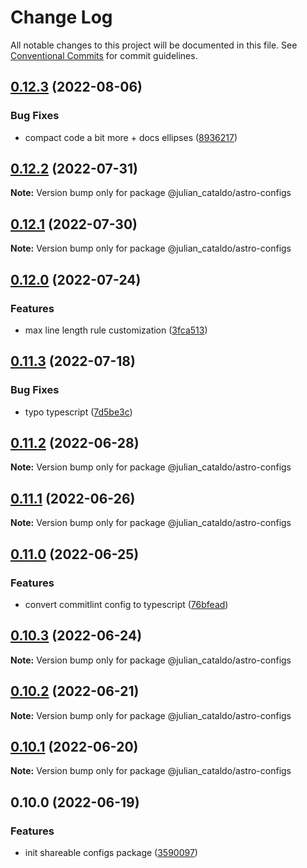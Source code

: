 # Change Log

All notable changes to this project will be documented in this file.
See [Conventional Commits](https://conventionalcommits.org) for commit guidelines.

## [0.12.3](https://github.com/JulianCataldo/web-garden/compare/@julian_cataldo/astro-configs@0.12.2...@julian_cataldo/astro-configs@0.12.3) (2022-08-06)


### Bug Fixes

* compact code a bit more + docs ellipses ([8936217](https://github.com/JulianCataldo/web-garden/commit/8936217aed17c3bacb900c47eb25de930986e8e2))



## [0.12.2](https://github.com/JulianCataldo/web-garden/compare/@julian_cataldo/astro-configs@0.12.1...@julian_cataldo/astro-configs@0.12.2) (2022-07-31)

**Note:** Version bump only for package @julian_cataldo/astro-configs





## [0.12.1](https://github.com/JulianCataldo/web-garden/compare/@julian_cataldo/astro-configs@0.12.0...@julian_cataldo/astro-configs@0.12.1) (2022-07-30)

**Note:** Version bump only for package @julian_cataldo/astro-configs





## [0.12.0](https://github.com/JulianCataldo/web-garden/compare/@julian_cataldo/astro-configs@0.11.3...@julian_cataldo/astro-configs@0.12.0) (2022-07-24)


### Features

* max line length rule customization ([3fca513](https://github.com/JulianCataldo/web-garden/commit/3fca51387019e524da800da7030b1b55c2a6784a))



## [0.11.3](https://github.com/JulianCataldo/web-garden/compare/@julian_cataldo/astro-configs@0.11.2...@julian_cataldo/astro-configs@0.11.3) (2022-07-18)

### Bug Fixes

- typo typescript ([7d5be3c](https://github.com/JulianCataldo/web-garden/commit/7d5be3c5c2b977f1a3682ad8c8f1f26f83770564))

## [0.11.2](https://github.com/JulianCataldo/web-garden/compare/@julian_cataldo/astro-configs@0.11.1...@julian_cataldo/astro-configs@0.11.2) (2022-06-28)

**Note:** Version bump only for package @julian_cataldo/astro-configs

## [0.11.1](https://github.com/JulianCataldo/web-garden/compare/@julian_cataldo/astro-configs@0.11.0...@julian_cataldo/astro-configs@0.11.1) (2022-06-26)

**Note:** Version bump only for package @julian_cataldo/astro-configs

## [0.11.0](https://github.com/JulianCataldo/web-garden/compare/@julian_cataldo/astro-configs@0.10.3...@julian_cataldo/astro-configs@0.11.0) (2022-06-25)

### Features

- convert commitlint config to typescript ([76bfead](https://github.com/JulianCataldo/web-garden/commit/76bfead3deaeb26106e1a61cc4fc807303859c1a))

## [0.10.3](https://github.com/JulianCataldo/web-garden/compare/@julian_cataldo/astro-configs@0.10.2...@julian_cataldo/astro-configs@0.10.3) (2022-06-24)

**Note:** Version bump only for package @julian_cataldo/astro-configs

## [0.10.2](https://github.com/JulianCataldo/web-garden/compare/@julian_cataldo/astro-configs@0.10.1...@julian_cataldo/astro-configs@0.10.2) (2022-06-21)

**Note:** Version bump only for package @julian_cataldo/astro-configs

## [0.10.1](https://github.com/JulianCataldo/web-garden/compare/@julian_cataldo/astro-configs@0.10.0...@julian_cataldo/astro-configs@0.10.1) (2022-06-20)

**Note:** Version bump only for package @julian_cataldo/astro-configs

## 0.10.0 (2022-06-19)

### Features

- init shareable configs package ([3590097](https://github.com/JulianCataldo/web-garden/commit/3590097d7bc41b52f0122adf4baecea22da40ee3))
